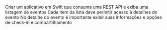 Criar um aplicativo em Swift que consuma uma REST API e exiba uma listagem de eventos
Cada item da lista deve permitir acesso à detalhes do evento
No detalhe do evento é importante exibir suas informações e opções de check-in e compartilhamento

